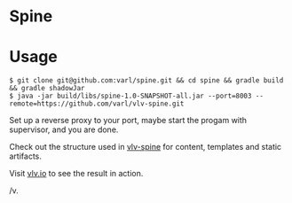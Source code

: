 Spine
=====

Usage
=====

    $ git clone git@github.com:varl/spine.git && cd spine && gradle build && gradle shadowJar
    $ java -jar build/libs/spine-1.0-SNAPSHOT-all.jar --port=8003 --remote=https://github.com/varl/vlv-spine.git

Set up a reverse proxy to your port, maybe start the progam with supervisor,
and you are done.

Check out the structure used in [vlv-spine](https://github.com/varl/vlv-spine)
for content, templates and static artifacts.

Visit [vlv.io](http://vlv.io) to see the result in action.

/v.
